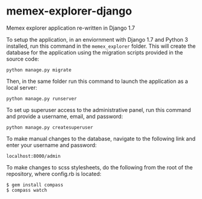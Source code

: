 # memex-explorer-django
Memex explorer application re-written in Django 1.7

To setup the application, in an enviornment with Django 1.7 and Python 3 installed, run this command in the `memex_explorer` folder. This will create the database for the application using the migration scripts provided in the source code:
```
python manage.py migrate
```
Then, in the same folder run this command to launch the application as a local server:
```
python manage.py runserver
```
To set up superuser access to the administrative panel, run this command and provide a username, email, and password:
```
python manage.py createsuperuser
```
To make manual changes to the database, navigate to the following link and enter your username and password:
```
localhost:8000/admin
```
To make changes to scss stylesheets, do the following from the root of the repository, where config.rb is located:
```
$ gem install compass
$ compass watch

